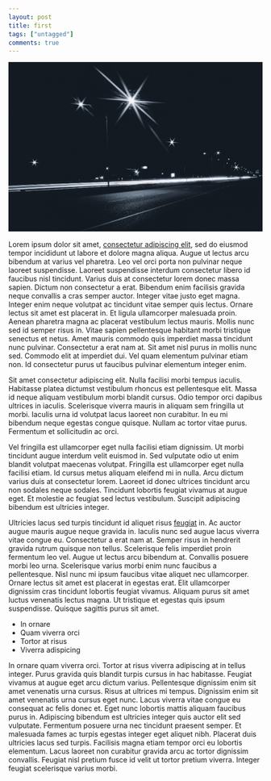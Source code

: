 ```yaml
---
layout: post
title: first
tags: ["untagged"]
comments: true
---
```


![black and white stock photo of the highway](/assets/img/shutterstock_image.jpg)

Lorem ipsum dolor sit amet, [consectetur adipiscing elit](#), sed do eiusmod tempor incididunt ut labore et dolore magna aliqua. Augue ut lectus arcu bibendum at varius vel pharetra. Leo vel orci porta non pulvinar neque laoreet suspendisse. Laoreet suspendisse interdum consectetur libero id faucibus nisl tincidunt. Varius duis at consectetur lorem donec massa sapien. Dictum non consectetur a erat. Bibendum enim facilisis gravida neque convallis a cras semper auctor. Integer vitae justo eget magna. Integer enim neque volutpat ac tincidunt vitae semper quis lectus. Ornare lectus sit amet est placerat in. Et ligula ullamcorper malesuada proin. Aenean pharetra magna ac placerat vestibulum lectus mauris. Mollis nunc sed id semper risus in. Vitae sapien pellentesque habitant morbi tristique senectus et netus. Amet mauris commodo quis imperdiet massa tincidunt nunc pulvinar. Consectetur a erat nam at. Sit amet nisl purus in mollis nunc sed. Commodo elit at imperdiet dui. Vel quam elementum pulvinar etiam non. Id consectetur purus ut faucibus pulvinar elementum integer enim.

<!--more-->

Sit amet consectetur adipiscing elit. Nulla facilisi morbi tempus iaculis. Habitasse platea dictumst vestibulum rhoncus est pellentesque elit. Massa id neque aliquam vestibulum morbi blandit cursus. Odio tempor orci dapibus ultrices in iaculis. Scelerisque viverra mauris in aliquam sem fringilla ut morbi. Iaculis urna id volutpat lacus laoreet non curabitur. In eu mi bibendum neque egestas congue quisque. Nullam ac tortor vitae purus. Fermentum et sollicitudin ac orci.

Vel fringilla est ullamcorper eget nulla facilisi etiam dignissim. Ut morbi tincidunt augue interdum velit euismod in. Sed vulputate odio ut enim blandit volutpat maecenas volutpat. Fringilla est ullamcorper eget nulla facilisi etiam. Id cursus metus aliquam eleifend mi in nulla. Arcu dictum varius duis at consectetur lorem. Laoreet id donec ultrices tincidunt arcu non sodales neque sodales. Tincidunt lobortis feugiat vivamus at augue eget. Et molestie ac feugiat sed lectus vestibulum. Suscipit adipiscing bibendum est ultricies integer.

Ultricies lacus sed turpis tincidunt id aliquet risus [feugiat](#) in. Ac auctor augue mauris augue neque gravida in. Iaculis nunc sed augue lacus viverra vitae congue eu. Consectetur a erat nam at. Semper risus in hendrerit gravida rutrum quisque non tellus. Scelerisque felis imperdiet proin fermentum leo vel. Augue ut lectus arcu bibendum at. Convallis posuere morbi leo urna. Scelerisque varius morbi enim nunc faucibus a pellentesque. Nisl nunc mi ipsum faucibus vitae aliquet nec ullamcorper. Ornare lectus sit amet est placerat in egestas erat. Elit ullamcorper dignissim cras tincidunt lobortis feugiat vivamus. Aliquam purus sit amet luctus venenatis lectus magna. Ut tristique et egestas quis ipsum suspendisse. Quisque sagittis purus sit amet.
 
- In ornare
- Quam viverra orci
- Tortor at risus
- Viverra adispicing

In ornare quam viverra orci. Tortor at risus viverra adipiscing at in tellus integer. Purus gravida quis blandit turpis cursus in hac habitasse. Feugiat vivamus at augue eget arcu dictum varius. Pellentesque dignissim enim sit amet venenatis urna cursus. Risus at ultrices mi tempus. Dignissim enim sit amet venenatis urna cursus eget nunc. Lacus viverra vitae congue eu consequat ac felis donec et. Eget nunc lobortis mattis aliquam faucibus purus in. Adipiscing bibendum est ultricies integer quis auctor elit sed vulputate. Fermentum posuere urna nec tincidunt praesent semper. Et malesuada fames ac turpis egestas integer eget aliquet nibh. Placerat duis ultricies lacus sed turpis. Facilisis magna etiam tempor orci eu lobortis elementum. Lacus laoreet non curabitur gravida arcu ac tortor dignissim convallis. Feugiat nisl pretium fusce id velit ut tortor pretium viverra. Integer feugiat scelerisque varius morbi.
